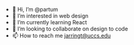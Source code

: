 - 👋 Hi, I’m @partum
- 👀 I’m interested in web design
- 🌱 I’m currently learning React
- 💞️ I’m looking to collaborate on design to code
- 📫 How to reach me jarringt@uccs.edu

<!---
partum/partum is a ✨ special ✨ repository because its `README.md` (this file) appears on your GitHub profile.
You can click the Preview link to take a look at your changes.
--->
